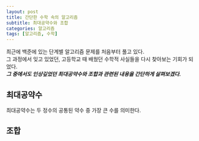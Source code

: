 ```yaml
---
layout: post
title: 간단한 수학 속의 알고리즘
subtitle: 최대공약수와 조합
categories: 알고리즘
tags: [알고리즘, 수학]
---
```


최근에 백준에 있는 단계별 알고리즘 문제를 처음부터 풀고 있다.  
그 과정에서 잊고 있었던, 고등학교 때 배웠던 수학적 사실들을 다시 찾아보는 기회가 되었다.  
***그 중에서도 인상깊었던 최대공약수와 조합과 관련된 내용을 간단하게 살펴보겠다.***

## 최대공약수
최대공약수는 두 정수의 공통된 약수 중 가장 큰 수를 의미한다. 


## 조합